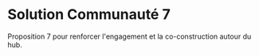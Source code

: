 # Solution Communauté 7

Proposition 7 pour renforcer l'engagement et la co-construction autour du hub.
